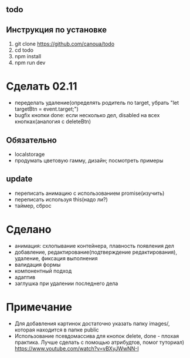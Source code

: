 ## todo

## Инструкция по установке

1. git clone https://github.com/canoua/todo
2. cd todo
3. npm install
4. npm run dev

# Сделать 02.11

- переделать удаление(определять родитель по target, убрать "let targetBtn = event.target;")
- bugfix кнопки done: если несколько дел, disabled на всех кнопках(аналогия с deleteBtn)

## Обязательно

- localstorage
- продумать цветовую гамму, дизайн; посмотреть примеры

## update

- переписать анимацию с использованием promise(изучить)
- переписать используя this(надо ли?)
- таймер, сброс

# Сделано

- анимация: схлопывание контейнера, плавность появления дел
- добавление, редактирование(подтверждение редактирования), удаление, фиксация выполнения
- валидация формы
- компонентный подход
- адаптив
- заглушка при удалении последнего дела

# Примечание

- Для добавления картинок достаточно указать папку images/, которая находится в папке public
- Использование псевдомассива для кнопок delete, done - плохая практика. Лучше сделать с помощью атрибудтов, помог туториал) https://www.youtube.com/watch?v=vBXyJWwNN-I
